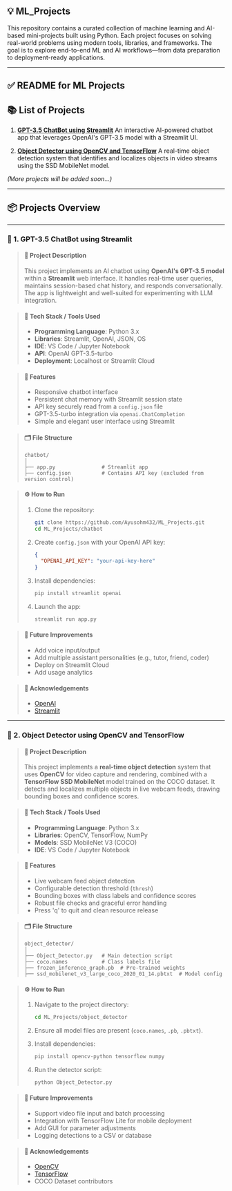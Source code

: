 ## 💡 **ML\_Projects**

This repository contains a curated collection of machine learning and AI-based mini-projects built using Python. Each project focuses on solving real-world problems using modern tools, libraries, and frameworks. The goal is to explore end-to-end ML and AI workflows—from data preparation to deployment-ready applications.

---

## ✅ **README for ML Projects**

## 📚 List of Projects

1. **[GPT-3.5 ChatBot using Streamlit](#1-gpt-35-chatbot-using-streamlit)**
   An interactive AI-powered chatbot app that leverages OpenAI's GPT-3.5 model with a Streamlit UI.

2. **[Object Detector using OpenCV and TensorFlow](#2-object-detector-using-opencv-and-tensorflow)**
   A real-time object detection system that identifies and localizes objects in video streams using the SSD MobileNet model.

*(More projects will be added soon...)*

---

## 📦 Projects Overview

---

### 🧠 1. GPT-3.5 ChatBot using Streamlit

> #### 📖 Project Description
>
> This project implements an AI chatbot using **OpenAI's GPT-3.5 model** within a **Streamlit** web interface. It handles real-time user queries, maintains session-based chat history, and responds conversationally. The app is lightweight and well-suited for experimenting with LLM integration.

> #### 🧰 Tech Stack / Tools Used
>
> * **Programming Language**: Python 3.x
> * **Libraries**: Streamlit, OpenAI, JSON, OS
> * **IDE**: VS Code / Jupyter Notebook
> * **API**: OpenAI GPT-3.5-turbo
> * **Deployment**: Localhost or Streamlit Cloud

> #### 🚀 Features
>
> * Responsive chatbot interface
> * Persistent chat memory with Streamlit session state
> * API key securely read from a `config.json` file
> * GPT-3.5-turbo integration via `openai.ChatCompletion`
> * Simple and elegant user interface using Streamlit

> #### 🗂️ File Structure
>
> ```
> chatbot/
> │
> ├── app.py               # Streamlit app
> ├── config.json          # Contains API key (excluded from version control)
> ```

> #### ⚙️ How to Run
>
> 1. Clone the repository:
>
>    ```bash
>    git clone https://github.com/Ayusohm432/ML_Projects.git
>    cd ML_Projects/chatbot
>    ```
> 2. Create `config.json` with your OpenAI API key:
>
>    ```json
>    {
>      "OPENAI_API_KEY": "your-api-key-here"
>    }
>    ```
> 3. Install dependencies:
>
>    ```bash
>    pip install streamlit openai
>    ```
> 4. Launch the app:
>
>    ```bash
>    streamlit run app.py
>    ```

> #### 📌 Future Improvements
>
> * Add voice input/output
> * Add multiple assistant personalities (e.g., tutor, friend, coder)
> * Deploy on Streamlit Cloud
> * Add usage analytics

> #### 🙌 Acknowledgements
>
> * [OpenAI](https://platform.openai.com/docs/)
> * [Streamlit](https://docs.streamlit.io/)

---

### 🧠 2. Object Detector using OpenCV and TensorFlow

> #### 📖 Project Description
>
> This project implements a **real-time object detection** system that uses **OpenCV** for video capture and rendering, combined with a **TensorFlow SSD MobileNet** model trained on the COCO dataset. It detects and localizes multiple objects in live webcam feeds, drawing bounding boxes and confidence scores.

> #### 🧰 Tech Stack / Tools Used
>
> * **Programming Language**: Python 3.x
> * **Libraries**: OpenCV, TensorFlow, NumPy
> * **Models**: SSD MobileNet V3 (COCO)
> * **IDE**: VS Code / Jupyter Notebook

> #### 🚀 Features
>
> * Live webcam feed object detection
> * Configurable detection threshold (`thresh`)
> * Bounding boxes with class labels and confidence scores
> * Robust file checks and graceful error handling
> * Press 'q' to quit and clean resource release

> #### 🗂️ File Structure
>
> ```
> object_detector/
> │
> ├── Object_Detector.py   # Main detection script
> ├── coco.names           # Class labels file
> ├── frozen_inference_graph.pb  # Pre-trained weights
> ├── ssd_mobilenet_v3_large_coco_2020_01_14.pbtxt  # Model config
> ```

> #### ⚙️ How to Run
>
> 1. Navigate to the project directory:
>
>    ```bash
>    cd ML_Projects/object_detector
>    ```
> 2. Ensure all model files are present (`coco.names`, `.pb`, `.pbtxt`).
> 3. Install dependencies:
>
>    ```bash
>    pip install opencv-python tensorflow numpy
>    ```
> 4. Run the detector script:
>
>    ```bash
>    python Object_Detector.py
>    ```

> #### 📌 Future Improvements
>
> * Support video file input and batch processing
> * Integration with TensorFlow Lite for mobile deployment
> * Add GUI for parameter adjustments
> * Logging detections to a CSV or database

> #### 🙌 Acknowledgements
>
> * [OpenCV](https://opencv.org/)
> * [TensorFlow](https://www.tensorflow.org/)
> * COCO Dataset contributors
